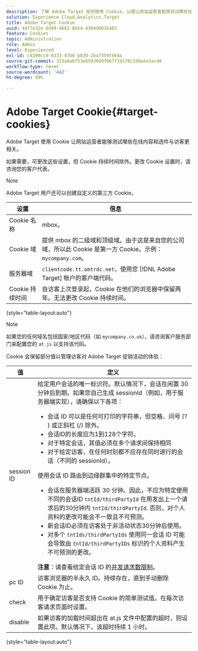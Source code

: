 ```yaml
---
description: 了解 Adobe Target 如何使用 Cookie，以便让网站运营者能够测试哪些在线内容和选件与访客更相关。
solution: Experience Cloud,Analytics,Target
title: Adobe Target Cookie
uuid: 44f7e32e-8d99-4682-8b54-8364d001b403
feature: Cookies
topic: Administration
role: Admin
level: Experienced
exl-id: c4399cc0-8333-47b8-b830-2ba7359f464a
source-git-commit: 323a8a6f53e659369df867f19170c199aee3ac40
workflow-type: tm+mt
source-wordcount: '442'
ht-degree: 89%

---
```


# Adobe Target Cookie{#target-cookies}

Adobe Target 使用 Cookie 让网站运营者能够测试哪些在线内容和选件与访客更相关。

如果需要，可更改这些设置，但 Cookie 持续时间除外。更改 Cookie 设置时，请咨询您的客户代表。

>[!NOTE]
>
>Adobe Target 用户还可以创建自定义的第三方 Cookie。

| 设置 | 信息 |
| --- | --- |
| Cookie 名称 | mbox。 |
| Cookie 域 | 提供 mbox 的二级域和顶级域。由于这是来自您的公司域，所以此 Cookie 是第一方 Cookie。示例：`mycompany.com`。 |
| 服务器域 | `clientcode.tt.omtrdc.net`，使用您 [!DNL Adobe Target] 帐户的客户端代码。 |
| Cookie 持续时间 | 自访客上次登录起，Cookie 在他们的浏览器中保留两年。无法更改 Cookie 持续时间。 |

{style="table-layout:auto"}

>[!NOTE]
>
>如果您的任何域名包括国家/地区代码（如 `mycompany.co.uk`），请咨询客户服务部门来配置您的 `at.js` 以支持该代码。

Cookie 会保留部分值以管理访客对 Adobe Target 促销活动的体验：

| 值 | 定义 |
| --- | --- |
| session ID | 给定用户会话的唯一标识符。默认情况下，会话在闲置 30 分钟后到期。如果您自己生成 sessionId（例如，用于服务器端实现），请确保以下各项：<ul><li>会话 ID 可以是任何可打印的字符串，但空格、问号 (? ) 或正斜杠 (/) 除外。</li><li>会话ID的长度应为1到128个字符。</li><li>对于特定会话，其值必须在多个请求间保持相同</li><li>对于给定访客，在任何时刻都不应存在同时进行的会话（不同的 sessionId）。</li></ul>使用会话 ID 路由到边缘群集中的特定节点。<ul><li>会话在服务器端活跃 30 分钟。因此，不应为特定使用不同的会话ID `tntId/thirdPartyId` 在用发出上一个请求后的30分钟内 `tntId/thirdPartyId`. 否则，对个人资料的更改可能会不一致且不可预测。</li><li>新会话ID必须在访客处于非活动状态30分钟后使用。</li><li>对多个 `tntIds/thirdPartyIds` 使用同一会话 ID 可能会导致由 `tntId/thirdPartyIDs` 标识的个人资料产生不可预测的更改。</li></ul>**注意**：请查看给定会话 ID 的[并发请求数限制](https://experienceleague.adobe.com/docs/target/using/troubleshoot/target-limits.html?lang=en#content-delivery)。 |
| pc ID | 访客浏览器的半永久 ID。持续存在，直到手动删除 Cookie 为止。 |
| check | 用于确定访客是否支持 Cookie 的简单测试值。在每次访客请求页面时设置。 |
| disable | 如果访客的加载时间超出在 at.js 文件中配置的超时，则设置此项。默认情况下，该超时持续 1 小时。 |

{style="table-layout:auto"}
